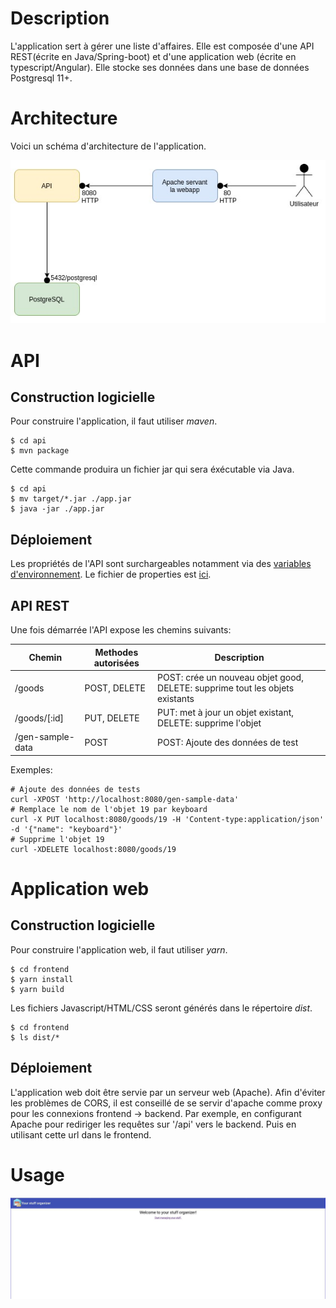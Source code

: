 # Description

L'application sert à gérer une liste d'affaires.  Elle est composée d'une API REST(écrite en Java/Spring-boot) et d'une application web (écrite en typescript/Angular).
Elle stocke ses données dans une base de données Postgresql 11+.

# Architecture
Voici un schéma d'architecture de l'application.

![diagramme d'architecture](architecture.jpg "Architecture")

# API
## Construction logicielle
Pour construire l'application, il faut utiliser *maven*. 

```
$ cd api
$ mvn package
```

Cette commande produira un fichier jar qui sera éxécutable via Java. 

```
$ cd api
$ mv target/*.jar ./app.jar
$ java -jar ./app.jar
```

## Déploiement

Les propriétés de l'API sont surchargeables notamment via des [variables d'environnement](https://docs.spring.io/spring-boot/docs/current/reference/html/spring-boot-features.html#boot-features-external-config-relaxed-binding-from-environment-variables).
Le fichier de properties est [ici](https://github.com/govpf/devops-challenge/blob/master/api/src/main/resources/application.properties).

## API REST
Une fois démarrée l'API expose les chemins suivants:

| Chemin           | Methodes autorisées           | Description                                                                  |
|------------------|-------------------------------|------------------------------------------------------------------------------|
| /goods           | POST, DELETE                  | POST: crée un nouveau objet good, DELETE: supprime tout les objets existants |
| /goods/[:id]     | PUT, DELETE                   | PUT: met à jour un objet existant, DELETE: supprime l'objet                  |
| /gen-sample-data | POST                          | POST: Ajoute des données de test                                             |

Exemples:
```
# Ajoute des données de tests
curl -XPOST 'http://localhost:8080/gen-sample-data'
# Remplace le nom de l'objet 19 par keyboard
curl -X PUT localhost:8080/goods/19 -H 'Content-type:application/json' -d '{"name": "keyboard"}'
# Supprime l'objet 19
curl -XDELETE localhost:8080/goods/19
```

# Application web

## Construction logicielle

Pour construire l'application web, il faut utiliser *yarn*.

```
$ cd frontend
$ yarn install
$ yarn build
```

Les fichiers Javascript/HTML/CSS seront générés dans le répertoire *dist*.
```
$ cd frontend
$ ls dist/*
```

## Déploiement

L'application web doit être servie par un serveur web (Apache).
Afin d'éviter les problèmes de CORS, il est conseillé de se servir d'apache comme proxy pour les connexions frontend -> backend. 
Par exemple, en configurant Apache pour rediriger les requêtes sur '/api' vers le backend. Puis en utilisant cette url dans le frontend.


# Usage

![Page d'accueil](home.jpg "Page d'accueil")
